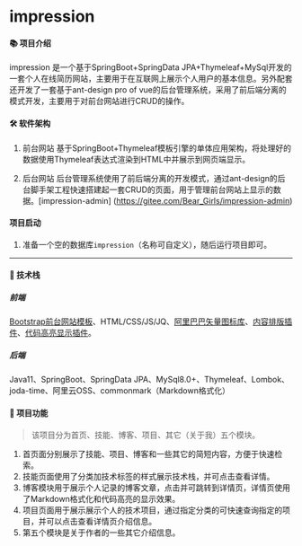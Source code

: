 # impression

#### 📚 项目介绍
impression 是一个基于SpringBoot+SpringData JPA+Thymeleaf+MySql开发的一套个人在线简历网站，主要用于在互联网上展示个人用户的基本信息。另外配套还开发了一套基于ant-design pro of vue的后台管理系统，采用了前后端分离的模式开发，主要用于对前台网站进行CRUD的操作。

#### 🛠️ 软件架构
1. 前台网站
   基于SpringBoot+Thymeleaf模板引擎的单体应用架构，将处理好的数据使用Thymeleaf表达式渲染到HTML中并展示到网页端显示。

2. 后台网站
   后台管理系统使用了前后端分离的开发模式，通过ant-design的后台脚手架工程快速搭建起一套CRUD的页面，用于管理前台网站上显示的数据。[impression-admin] (https://gitee.com/Bear_Girls/impression-admin)

#### 项目启动

1.  准备一个空的数据库`impression`（名称可自定义），随后运行项目即可。
---

#### 🍊 技术栈
##### 前端
[Bootstrap前台网站模板](http://www.bootstrapmb.com/)、HTML/CSS/JS/JQ、[阿里巴巴矢量图标库](https://www.iconfont.cn/)、[内容排版插件](https://github.com/sofish/typo.css)、[代码高亮显示插件](https://github.com/PrismJS/prism)。
##### 后端
Java11、SpringBoot、SpringData JPA、MySql8.0+、Thymeleaf、Lombok、joda-time、阿里云OSS、commonmark（Markdown格式化）

#### 🍺 项目功能
>  该项目分为首页、技能、博客、项目、其它（关于我）五个模块。
1. 首页面分别展示了技能、项目、博客和一些其它的简短内容，方便于快速检索。
2. 技能页面使用了分类加技术标签的样式展示技术栈，并可点击查看详情。
3. 博客模块用于展示个人记录的博客文章，点击并可跳转到详情页，详情页使用了Markdown格式化和代码高亮的显示效果。
4. 项目页面用于展示展示个人的技术项目，通过指定分类的可快速查询指定的项目，并可以点击查看详情页介绍信息。
5. 第五个模块是关于作者的一些其它介绍信息。


